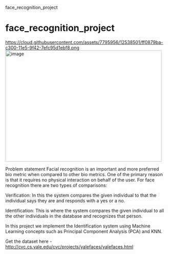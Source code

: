 face_recognition_project
# face_recognition_project

https://cloud.githubusercontent.com/assets/7795956/12538501/ff0879ba-c300-11e5-9f42-7efc95d1ebf8.png<img width="488" height="348" alt="image" src="https://github.com/user-attachments/assets/d538d54b-ea2d-4e83-a7c7-c434c480741b" />


Problem statement Facial recognition is an important and more preferred bio metric when compared to other bio metrics. One of the primary reason is that it requires no physical interaction on behalf of the user. For face recognition there are two types of comparisons:

Verification: In this the system compares the given individual to that the individual says they are and responds with a yes or a no.

Identification: This is where the system compares the given individual to all the other individuals in the database and recognizes that person.

In this project we implement the Identification system using Machine Learning concepts such as Principal Component Analysis (PCA) and KNN.

Get the dataset here - http://cvc.cs.yale.edu/cvc/projects/yalefaces/yalefaces.html
